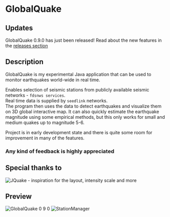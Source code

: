 # GlobalQuake

## Updates

GlobalQuake 0.9.0 has just been released! Read about the new features in the [releases section](https://github.com/xspanger3770/GlobalQuake/releases)

## Description

GlobalQuake is my experimental Java application that can be used to monitor earthquakes world-wide in real time.

Enables selection of seismic stations from publicly available seismic networks - `fdsnws services`. \
Real time data is supplied by `seedlink` networks. \
The program then uses the data to detect earthquakes and visualize them on 3D global interactive map.
It can also quickly estimate the earthquake magnitude using some empirical methods, but this only works for small and medium quakes up to magnitude 5-6.

Project is in early development state and there is quite some room for improvement in many of the features.

### Any kind of feedback is highly appreciated

## Special thanks to

![JQuake](https://jquake.net/) - inspiration for the layout, intensity scale and more
 
## Preview

![GlobalQuake 0 9 0](https://github.com/xspanger3770/GlobalQuake/assets/100421968/6c41b8e4-d33c-44bc-a8ca-4f2ad7ecac40)
![StationManager](https://github.com/xspanger3770/GlobalQuake/assets/100421968/a37319ec-2132-426a-b095-2e6a9e064322)
